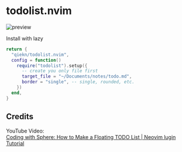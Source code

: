 # todolist.nvim

![preview](https://github.com/user-attachments/assets/afc2b24b-b882-4b7a-9b7c-3b4db4774527)

Install with lazy

```lua
return {
  "qiekn/todolist.nvim",
  config = function()
    require("todolist").setup({
      -- create you only file first
      target_file = "~/Documents/notes/todo.md",
      border = "single", -- single, rounded, etc.
    })
  end,
}
```

## Credits

YouTube Video:  
[Coding with Sphere: How to Make a Floating TODO List | Neovim lugin Tutorial](https://www.youtube.com/watch?v=7Kzv3wUHtyU)

